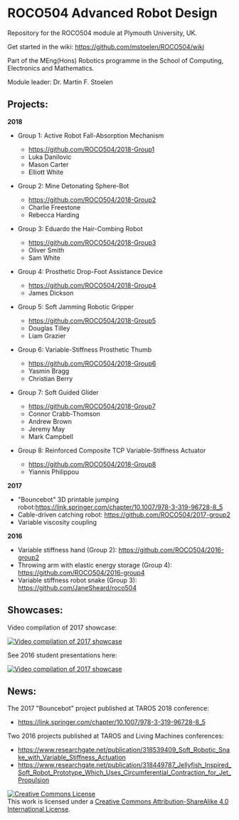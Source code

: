 # ROCO504 Advanced Robot Design
Repository for the ROCO504 module at Plymouth University, UK.

Get started in the wiki: https://github.com/mstoelen/ROCO504/wiki

Part of the MEng(Hons) Robotics programme in the School of Computing, Electronics and Mathematics.

Module leader: Dr. Martin F. Stoelen


## Projects:

**2018**

* Group 1: Active Robot Fall-Absorption Mechanism
  * https://github.com/ROCO504/2018-Group1
  * Luka Danilovic
  * Mason Carter
  * Elliott White
  
* Group 2: Mine Detonating Sphere-Bot
  * https://github.com/ROCO504/2018-Group2
  * Charlie Freestone
  * Rebecca Harding
  
* Group 3: Eduardo the Hair-Combing Robot
  * https://github.com/ROCO504/2018-Group3
  * Oliver Smith
  * Sam White

* Group 4: Prosthetic Drop-Foot Assistance Device
  * https://github.com/ROCO504/2018-Group4
  * James Dickson 
  
* Group 5: Soft Jamming Robotic Gripper
  * https://github.com/ROCO504/2018-Group5
  * Douglas Tilley
  * Liam Grazier
  
* Group 6: Variable-Stiffness Prosthetic Thumb
  * https://github.com/ROCO504/2018-Group6
  * Yasmin Bragg
  * Christian Berry
  
* Group 7: Soft Guided Glider
  * https://github.com/ROCO504/2018-Group7
  * Connor Crabb-Thomson
  * Andrew Brown
  * Jeremy May
  * Mark Campbell 
  
* Group 8: Reinforced Composite TCP Variable-Stiffness Actuator
  * https://github.com/ROCO504/2018-Group8
  * Yiannis Philippou

**2017**

* "Bouncebot" 3D printable jumping robot:https://link.springer.com/chapter/10.1007/978-3-319-96728-8_5
* Cable-driven catching robot: https://github.com/ROCO504/2017-group2
* Variable viscosity coupling

**2016**

* Variable stiffness hand (Group 2): https://github.com/ROCO504/2016-group2
* Throwing arm with elastic energy storage (Group 4): https://github.com/ROCO504/2016-group4
* Variable stiffness robot snake (Group 3): https://github.com/JaneSheard/roco504


## Showcases:

Video compilation of 2017 showcase: 

[![Video compilation of 2017 showcase](https://img.youtube.com/vi/xqruJ1FyzUE/0.jpg)](https://youtu.be/xqruJ1FyzUE)

See 2016 student presentations here: 

[![Video compilation of 2017 showcase](https://img.youtube.com/vi/dNeIgsX8clE/0.jpg)](https://youtu.be/dNeIgsX8clE?t=22s)


## News:

The 2017 "Bouncebot" project published at TAROS 2018 conference:
* https://link.springer.com/chapter/10.1007/978-3-319-96728-8_5

Two 2016 projects published at TAROS and Living Machines conferences:
* https://www.researchgate.net/publication/318539409_Soft_Robotic_Snake_with_Variable_Stiffness_Actuation
* https://www.researchgate.net/publication/318449787_Jellyfish_Inspired_Soft_Robot_Prototype_Which_Uses_Circumferential_Contraction_for_Jet_Propulsion

<a rel="license" href="http://creativecommons.org/licenses/by-sa/4.0/"><img alt="Creative Commons License" style="border-width:0" src="https://i.creativecommons.org/l/by-sa/4.0/88x31.png" /></a><br />This work is licensed under a <a rel="license" href="http://creativecommons.org/licenses/by-sa/4.0/">Creative Commons Attribution-ShareAlike 4.0 International License</a>.
